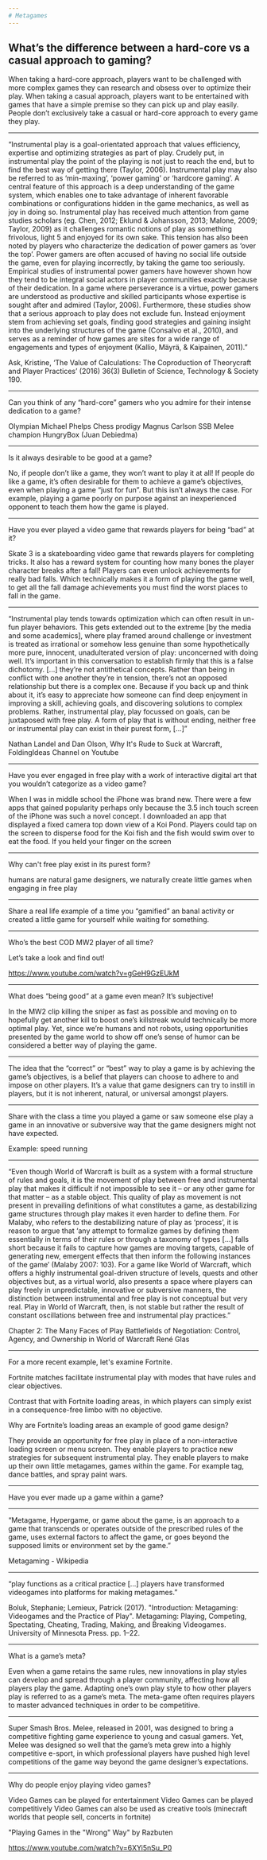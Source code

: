 ```yaml
---
# Metagames
---
```


## What’s the difference between a hard-core vs a casual approach to gaming?

When taking a hard-core approach, players want to be challenged with more complex games they can research and obsess over to optimize their play.
When taking a casual approach, players want to be entertained with games that have a simple premise so they can pick up and play easily.
People don’t exclusively take a casual or hard-core approach to every game they play.

---

“Instrumental play is a goal-orientated approach that values efficiency, expertise and optimizing strategies as part of play. Crudely put, in instrumental play the point of the playing is not just to reach the end, but to find the best way of getting there (Taylor, 2006). Instrumental play may also be referred to as ‘min-maxing’, ‘power gaming’ or ‘hardcore gaming’. A central feature of this approach is a deep understanding of the game system, which enables one to take advantage of inherent favorable combinations or configurations hidden in the game mechanics, as well as joy in doing so. Instrumental play has received much attention from game studies scholars (eg. Chen, 2012; Eklund & Johansson, 2013; Malone, 2009; Taylor, 2009) as it challenges romantic notions of play as something frivolous, light 5 and enjoyed for its own sake. This tension has also been noted by players who characterize the dedication of power gamers as ‘over the top’. Power gamers are often accused of having no social life outside the game, even for playing incorrectly, by taking the game too seriously. Empirical studies of instrumental power gamers have however shown how they tend to be integral social actors in player communities exactly because of their dedication. In a game where perseverance is a virtue, power gamers are understood as productive and skilled participants whose expertise is sought after and admired (Taylor, 2006). Furthermore, these studies show that a serious approach to play does not exclude fun. Instead enjoyment stem from achieving set goals, finding good strategies and gaining insight into the underlying structures of the game (Consalvo et al., 2010), and serves as a reminder of how games are sites for a wide range of engagements and types of enjoyment (Kallio, Mäyrä, & Kaipainen, 2011).”

Ask, Kristine, ‘The Value of Calculations: The Coproduction of Theorycraft and Player Practices’ (2016) 36(3) Bulletin of Science, Technology & Society 190.

---

Can you think of any “hard-core” gamers who you admire for their intense dedication to a game?

Olympian Michael Phelps
Chess prodigy Magnus Carlson
SSB Melee champion HungryBox (Juan Debiedma)

---

Is it always desirable to be good at a game?

No, if people don’t like a game, they won’t want to play it at all!
If people do like a game, it’s often desirable for them to achieve a game’s objectives, even when playing a game “just for fun”. But this isn’t always the case. For example, playing a game poorly on purpose against an inexperienced opponent to teach them how the game is played.

---

Have you ever played a video game that rewards players for being “bad” at it?

Skate 3 is a skateboarding video game that rewards players for completing tricks. It also has a reward system for counting how many bones the player character breaks after a fall! Players can even unlock achievements for really bad falls. Which technically makes it a form of playing the game well, to get all the fall damage achievements you must find the worst places to fall in the game.

---

“Instrumental play tends towards optimization which can often result in un-fun player behaviors. This gets extended out to the extreme [by the media and some academics], where play framed around challenge or investment is treated as irrational or somehow less genuine than some hypothetically more pure, innocent, unadulterated version of play: unconcerned with doing well. It’s important in this conversation to establish firmly that this is a false dichotomy. [...] they’re not antithetical concepts. Rather than being in conflict with one another they’re in tension, there’s not an opposed relationship but there is a complex one. Because if you back up and think about it, it’s easy to appreciate how someone can find deep enjoyment in improving a skill, achieving goals, and discovering solutions to complex problems. Rather, instrumental play, play focussed on goals, can be juxtaposed with free play. A form of play that is without ending, neither free or instrumental play can exist in their purest form, [...]”

Nathan Landel and Dan Olson, Why It's Rude to Suck at Warcraft, FoldingIdeas Channel on Youtube

---

Have you ever engaged in free play with a work of interactive digital art that you wouldn’t categorize as a video game?

When I was in middle school the iPhone was brand new. There were a few apps that gained popularity perhaps only because the 3.5 inch touch screen of the iPhone was such a novel concept. I downloaded an app that displayed a fixed camera top down view of a Koi Pond. Players could tap on the screen to disperse food for the Koi fish and the fish would swim over to eat the food. If you held your finger on the screen

---

Why can't free play exist in its purest form?

humans are natural game designers, we naturally create little games when engaging in free play

---

Share a real life example of a time you “gamified” an banal activity or created a little game for yourself while waiting for something.

---

Who’s the best COD MW2 player of all time?

Let’s take a look and find out!

<https://www.youtube.com/watch?v=gGeH9GzEUkM>

---

What does “being good” at a game even mean? It’s subjective!

In the MW2 clip killing the sniper as fast as possible and moving on to hopefully get another kill to boost one’s killstreak would technically be more optimal play. Yet, since we’re humans and not robots, using opportunities presented by the game world to show off one’s sense of humor can be considered a better way of playing the game.

---

The idea that the “correct” or “best” way to play a game is by achieving the game’s objectives, is a belief that players can choose to adhere to and impose on other players. It’s a value that game designers can try to instill in players, but it is not inherent, natural, or universal amongst players.

---

Share with the class a time you played a game or saw someone else play a game in an innovative or subversive way that the game designers might not have expected.

Example: speed running

---

“Even though World of Warcraft is built as a system with a formal structure of rules and goals, it is the movement of play between free and instrumental play that makes it difficult if not impossible to see it – or any other game for that matter – as a stable object. This quality of play as movement is not present in prevailing definitions of what constitutes a game, as destabilizing game structures through play makes it even harder to define them. For Malaby, who refers to the destabilizing nature of play as ‘process’, it is reason to argue that ‘any attempt to formalize games by defining them essentially in terms of their rules or through a taxonomy of types [...] falls short because it fails to capture how games are moving targets, capable of generating new, emergent effects that then inform the following instances of the game’ (Malaby 2007: 103). For a game like World of Warcraft, which offers a highly instrumental goal-driven structure of levels, quests and other objectives but, as a virtual world, also presents a space where players can play freely in unpredictable, innovative or subversive manners, the distinction between instrumental and free play is not conceptual but very real. Play in World of Warcraft, then, is not stable but rather the result of constant oscillations between free and instrumental play practices.”

Chapter 2: The Many Faces of Play
Battlefields of Negotiation: Control, Agency, and Ownership in World of Warcraft
René Glas

---

For a more recent example, let's examine Fortnite.

Fortnite matches facilitate instrumental play with modes that have rules and clear objectives.

Contrast that with Fortnite loading areas, in which players can simply exist in a consequence-free limbo with no objective.

Why are Fortnite’s loading areas an example of good game design?

They provide an opportunity for free play in place of a non-interactive loading screen or menu screen.
They enable players to practice new strategies for subsequent instrumental play.
They enable players to make up their own little metagames, games within the game. For example tag, dance battles, and spray paint wars.

---

Have you ever made up a game within a game?

---

“Metagame, Hypergame, or game about the game, is an approach to a game that transcends or operates outside of the prescribed rules of the game, uses external factors to affect the game, or goes beyond the supposed limits or environment set by the game.”

Metagaming - Wikipedia

---

“play functions as a critical practice [...] players have transformed videogames into platforms for making metagames.”

Boluk, Stephanie; Lemieux, Patrick (2017). "Introduction: Metagaming: Videogames and the Practice of Play". Metagaming: Playing, Competing, Spectating, Cheating, Trading, Making, and Breaking Videogames. University of Minnesota Press. pp. 1–22.

---

What is a game’s meta?

Even when a game retains the same rules, new innovations in play styles can develop and spread through a player community, affecting how all players play the game. Adapting one’s own play style to how other players play is referred to as a game’s meta. The meta-game often requires players to master advanced techniques in order to be competitive.

---

Super Smash Bros. Melee, released in 2001, was designed to bring a competitive fighting game experience to young and casual gamers. Yet, Melee was designed so well that the game’s meta grew into a highly competitive e-sport, in which professional players have pushed high level competitions of the game way beyond the game designer’s expectations.

---

Why do people enjoy playing video games?

Video Games can be played for entertainment
Video Games can be played competitively
Video Games can also be used as creative tools (minecraft worlds that people sell, concerts in fortnite)

"Playing Games in the "Wrong" Way" by Razbuten

<https://www.youtube.com/watch?v=6XYi5nSu_P0>
